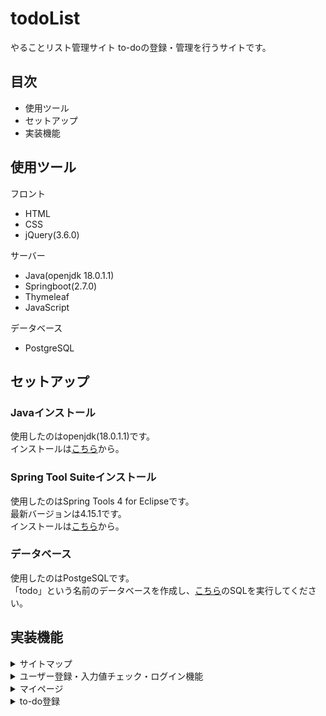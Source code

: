 # todoList
やることリスト管理サイト
to-doの登録・管理を行うサイトです。

## 目次
- 使用ツール
- セットアップ
- 実装機能
## 使用ツール
フロント
- HTML
- CSS
- jQuery(3.6.0)

サーバー
- Java(openjdk 18.0.1.1)
- Springboot(2.7.0)
- Thymeleaf
- JavaScript

データベース
- PostgreSQL

## セットアップ
### Javaインストール
使用したのはopenjdk(18.0.1.1)です。  
インストールは[こちら](https://jdk.java.net/18/)から。

### Spring Tool Suiteインストール
使用したのはSpring Tools 4 for Eclipseです。  
最新バージョンは4.15.1です。  
インストールは[こちら](https://spring.io/tools)から。

### データベース
使用したのはPostgeSQLです。  
「todo」という名前のデータベースを作成し、[こちら]()のSQLを実行してください。  
## 実装機能
<details>
  <summary>サイトマップ</summary>
  作成中
</details>
<details>
  <summary>ユーザー登録・入力値チェック・ログイン機能</summary>  
  
1.ログイン画面  
![ログイン画面](./src/main/resources/static/img/login.jpg)  
上記ログインページが表示されます。  
新規登録をする場合、パスワードを忘れた場合はログインフォーム下部のリンクをクリックします。  
メールアドレス、パスワードに誤りがある場合、もしくは空欄のままログインボタンを選択すると、  
下記のようにエラーメッセージが表示されます。  
![ログイン画面（エラー）](src/main/resources/static/img/loginError.jpg)  
メールアドレス、パスワードを入力し、データベースに情報が一致するものがあればログイン処理が行われます。  
その際にトークン（16桁の半角英数字の文字列）が発行され、以降はこれを利用してログイン認証を行う。  

2.ユーザー登録画面  
![ユーザー登録](./src/main/resources/static/img/userAdd.jpg)  
ログインページ内リンクを選択すると、上記の登録フォームが表示されます。  
パスワードと確認用パスワードの入力が一致しない場合、確認ボタンが活性化しないため登録確認が行えません。（JavaScript使用）  
![パスワード不一致](./src/main/resources/static/img/userAdd2.jpg)  
パスワードと確認用パスワードを入力し、確認ボタンを押しても、入力されていない項目がある場合は  エラーメッセージが表示され、確認画面には進めません。  
![入力値エラー](./src/main/resources/static/img/userAdd3.jpg)  
 同一メールアドレスの使用を避けるため、登録済みメールアドレスで登録を行おうとした場合は  
エラーメッセージが表示され、確認画面には進めません。  
※パスワード以外の入力済み項目はフォームに残ったままになります。
![同一メールアドレス](./src/main/resources/static/img/userAdd4.jpg)  
不備なく入力が完了すると、下記のような確認画面に進みます。  
![ログイン画面](./src/main/resources/static/img/userAddCheck.jpg)  
変更がなければ「登録」、修正項目があれば「修正」 ボタンを押します。  
修正ボタンを押すと、一つ前のページに戻ります。  
この時も、パスワード以外の入力済み項目は残った状態で表示されます。
![登録完了](./src/main/resources/static/img/userAddComp.jpg)  
登録ボタンを押すと、上記のページが表示されます。  
ログインボタンを押すと、ログインページに戻ります。  
	
</details>
<details>
  <summary>マイページ</summary>

  ![マイページトップ](./src/main/resources/static/img/myPage.jpg)  
ログインすると、上記のページが表示されます。  
マイページトップを含め、ログインしていないと表示されないページはトークンの有無・有効性で  
判定を行うため、ブラウザの「戻る」などを使用すると再度ログインが必要になってしまいます。  

</details>
<details>
  <summary>to-do登録</summary>
  
![to-do登録](./src/main/resources/static/img/todoAdd.jpg)  
マイページ、もしくはヘッダーの「to-do登録」を押すと、上記のページが表示されます。  
重要度、to-doの内容、期限日、カテゴリが必須項目となっており、備考・メモは任意入力です。  
![to-do登録エラー](./src/main/resources/static/img/todoAdd2.jpg)  
必須項目を入力しないまま登録ボタンを押すと、エラーメッセージが表示されます。  
必要事項を入力し、登録ボタンを押すとto-doが登録され、to-doリスト画面に移動します。

</details>
